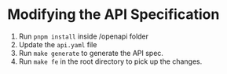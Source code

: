 # Modifying the API Specification

1. Run `pnpm install` inside /openapi folder
2. Update the `api.yaml` file
3. Run `make generate` to generate the API spec.
4. Run `make fe` in the root directory to pick up the changes.